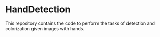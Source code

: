# HandDetection
This repository contains the code to perform the tasks of detection and colorization given images with hands.
